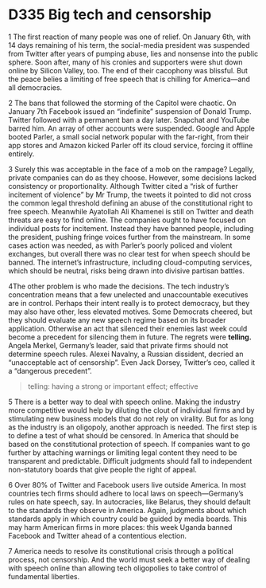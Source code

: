 # D335 Big tech and censorship
1 The first reaction of many people was one of relief. On January 6th, with 14 days remaining of his term, the social-media president was suspended from Twitter after years of pumping abuse, lies and nonsense into the public sphere. Soon after, many of his cronies and supporters were shut down online by Silicon Valley, too. The end of their cacophony was blissful. But the peace belies a limiting of free speech that is chilling for America—and all democracies.

2 The bans that followed the storming of the Capitol were chaotic. On January 7th Facebook issued an “indefinite” suspension of Donald Trump. Twitter followed with a permanent ban a day later. Snapchat and YouTube barred him. An array of other accounts were suspended. Google and Apple booted Parler, a small social network popular with the far-right, from their app stores and Amazon kicked Parler off its cloud service, forcing it offline entirely.

3 Surely this was acceptable in the face of a mob on the rampage? Legally, private companies can do as they choose. However, some decisions lacked consistency or proportionality. Although Twitter cited a “risk of further incitement of violence” by Mr Trump, the tweets it pointed to did not cross the common legal threshold defining an abuse of the constitutional right to free speech. Meanwhile Ayatollah Ali Khamenei is still on Twitter and death threats are easy to find online. The companies ought to have focused on individual posts for incitement. Instead they have banned people, including the president, pushing fringe voices further from the mainstream. In some cases action was needed, as with Parler’s poorly policed and violent exchanges, but overall there was no clear test for when speech should be banned. The internet’s infrastructure, including cloud-computing services, which should be neutral, risks being drawn into divisive partisan battles.

4The other problem is who made the decisions. The tech industry’s concentration means that a few unelected and unaccountable executives are in control. Perhaps their intent really is to protect democracy, but they may also have other, less elevated motives. Some Democrats cheered, but they should evaluate any new speech regime based on its broader application. Otherwise an act that silenced their enemies last week could become a precedent for silencing them in future. The regrets were **telling.** Angela Merkel, Germany’s leader, said that private firms should not determine speech rules. Alexei Navalny, a Russian dissident, decried an “unacceptable act of censorship”. Even Jack Dorsey, Twitter’s ceo, called it a “dangerous precedent”.

> telling: having a strong or important effect; effective
>

5 There is a better way to deal with speech online. Making the industry more competitive would help by diluting the clout of individual firms and by stimulating new business models that do not rely on virality. But for as long as the industry is an oligopoly, another approach is needed. The first step is to define a test of what should be censored. In America that should be based on the constitutional protection of speech. If companies want to go further by attaching warnings or limiting legal content they need to be transparent and predictable. Difficult judgments should fall to independent non-statutory boards that give people the right of appeal.

6 Over 80% of Twitter and Facebook users live outside America. In most countries tech firms should adhere to local laws on speech—Germany’s rules on hate speech, say. In autocracies, like Belarus, they should default to the standards they observe in America. Again, judgments about which standards apply in which country could be guided by media boards. This may harm American firms in more places: this week Uganda banned Facebook and Twitter ahead of a contentious election.

7 America needs to resolve its constitutional crisis through a political process, not censorship. And the world must seek a better way of dealing with speech online than allowing tech oligopolies to take control of fundamental liberties.

